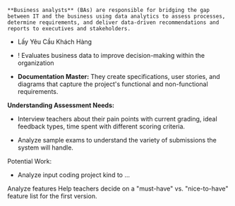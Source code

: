 ```ad-info
**Business analysts** (BAs) are responsible for bridging the gap between IT and the business using data analytics to assess processes, determine requirements, and deliver data-driven recommendations and reports to executives and stakeholders.
```

+ Lấy Yêu Cầu Khách Hàng

+ ! Evaluates business data to improve decision-making within the organization

- **Documentation Master:** They create specifications, user stories, and diagrams that capture the project's functional and non-functional requirements.

**Understanding Assessment Needs:**

- Interview teachers about their pain points with current grading, ideal feedback types, time spent with different scoring criteria.

- Analyze sample exams to understand the variety of submissions the system will handle.

Potential Work:
+ Analyze input coding project kind to ...

Analyze features
	Help teachers decide on a "must-have" vs. "nice-to-have" feature list for the first version.


